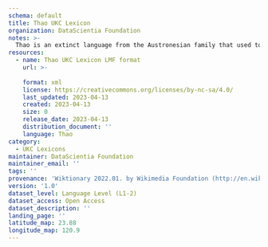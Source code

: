 ```yaml
---
schema: default
title: Thao UKC Lexicon
organization: DataScientia Foundation
notes: >-
  Thao is an extinct language from the Austronesian family that used to be spoken in Oceania. The UKC Lexicon of Thao is represented as a lexico-semantic network. It consists of words, word senses, synsets, as well as sense-level and synset-level relationships
resources:
  - name: Thao UKC Lexicon LMF format
    url: >-
      
    format: xml
    license: https://creativecommons.org/licenses/by-nc-sa/4.0/
    last_updated: 2023-04-13
    created: 2023-04-13
    size: 0
    release_date: 2023-04-13
    distribution_document: ''
    language: Thao
category:
  - UKC Lexicons
maintainer: DataScientia Foundation
maintainer_email: ''
tags: ''
provenance: 'Wiktionary 2022.01. by Wikimedia Foundation (http://en.wiktionary.org); CogNet 2.1 by Khuyagbaatar Batsuren, National University of Mongolia (http://cognet.ukc.disi.unitn.it); Princeton WordNet 2.1 by Princeton University (https://wordnet.princeton.edu)'
version: '1.0'
dataset_level: Language Level (L1-2)
dataset_access: Open Access
dataset_description: ''
landing_page: ''
latitude_map: 23.88
longitude_map: 120.9
---
```

